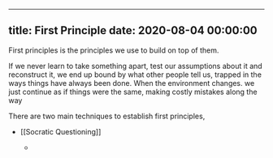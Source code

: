 
---
title: First Principle
date: 2020-08-04 00:00:00
---


First principles is the principles we use to build on top of them. 


If we never learn to take something apart, test our assumptions about it and reconstruct it, we end up bound by what other people tell us, trapped in the ways things have always been done. When the environment changes. we just continue as if things were the same, making costly mistakes along the way


There are two main techniques to establish first principles,
  - [[Socratic Questioning]]
	
      - 
